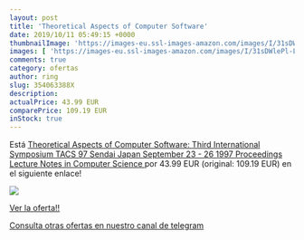 ```yaml
---
layout: post
title: 'Theoretical Aspects of Computer Software'
date: 2019/10/11 05:49:15 +0000
thumbnailImage: 'https://images-eu.ssl-images-amazon.com/images/I/31sDWlePl-L._SL200_.jpg'
images: [ 'https://images-eu.ssl-images-amazon.com/images/I/31sDWlePl-L._SL200_.jpg' ]
comments: true
category: ofertas
author: ring
slug: 354063388X
description:
actualPrice: 43.99 EUR
comparePrice: 109.19 EUR
inStock: true
---
```


Está [Theoretical Aspects of Computer Software: Third International Symposium  TACS 97  Sendai  Japan  September 23 - 26  1997  Proceedings  Lecture Notes in Computer Science ](https://www.amazon.com/dp/354063388X/?tag=redken08-20) por 43.99 EUR (original: 109.19 EUR) en el siguiente enlace!

[![](https://images-eu.ssl-images-amazon.com/images/I/31sDWlePl-L._SL200_.jpg)](https://www.amazon.com/dp/354063388X/?tag=redken08-20)

[Ver la oferta!!](https://www.amazon.com/dp/354063388X/?tag=redken08-20)

[Consulta otras ofertas en nuestro canal de telegram](https://t.me/s/ofertas25)
